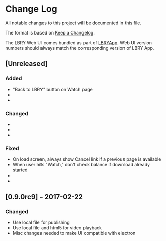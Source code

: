 # Change Log
All notable changes to this project will be documented in this file.

The format is based on [Keep a Changelog](http://keepachangelog.com/).

The LBRY Web UI comes bundled as part of [LBRYApp](https://github.com/lbryio/lbry-app).
Web UI version numbers should always match the corresponding version of LBRY App.

## [Unreleased]
### Added
  * "Back to LBRY" button on Watch page
  *
  *

### Changed
  *
  *
  *

### Fixed
  * On load screen, always show Cancel link if a previous page is available
  * When user hits "Watch," don't check balance if download already started
  *
  *

## [0.9.0rc9] - 2017-02-22
### Changed
 * Use local file for publishing
 * Use local file and html5 for video playback
 * Misc changes needed to make UI compatible with electron

